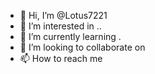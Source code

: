 - 👋 Hi, I’m @Lotus7221
- 👀 I’m interested in ..
- 🌱 I’m currently learning . 
- 💞️ I’m looking to collaborate on   
- 📫 How to reach me   
 
 

